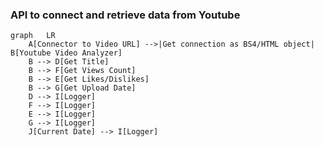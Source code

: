 ### API  to connect and retrieve data from Youtube
```mermaid
graph   LR
    A[Connector to Video URL] -->|Get connection as BS4/HTML object| B[Youtube Video Analyzer]
    B --> D[Get Title]
    B --> F[Get Views Count]
    B --> E[Get Likes/Dislikes]
    B --> G[Get Upload Date]
    D --> I[Logger]
    F --> I[Logger]
    E --> I[Logger]
    G --> I[Logger]
    J[Current Date] --> I[Logger]
```